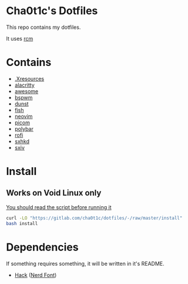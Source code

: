 # Cha0t1c's Dotfiles
This repo contains my dotfiles.

It uses [rcm](https://github.com/thoughtbot/rcm)

# Contains
- [.Xresources](./Xresources)
- [alacritty](./config/alacritty/)
- [awesome](./config/awesome/)
- [bspwm](./config/bspwm/)
- [dunst](./config/dunst/)
- [fish](./config/fish/)
- [neovim](./config/nvim/)
- [picom](./config/picom/)
- [polybar](./config/polybar/)
- [rofi](./config/rofi/)
- [sxhkd](./config/sxhkd/)
- [sxiv](./config/sxiv/exec/)

# Install
## Works on Void Linux only
[You should read the script before running it](https://blog.dijit.sh/don-t-pipe-curl-to-bash)
```sh
curl -LO "https://gitlab.com/cha0t1c/dotfiles/-/raw/master/install"
bash install
```

# Dependencies
If something requires something, it will be written in it's README.
- [Hack](https://github.com/source-foundry/Hack/releases/download/v3.003/Hack-v3.003-ttf.zip) ([Nerd Font](https://github.com/ryanoasis/nerd-fonts/tree/master/patched-fonts/Hack))
